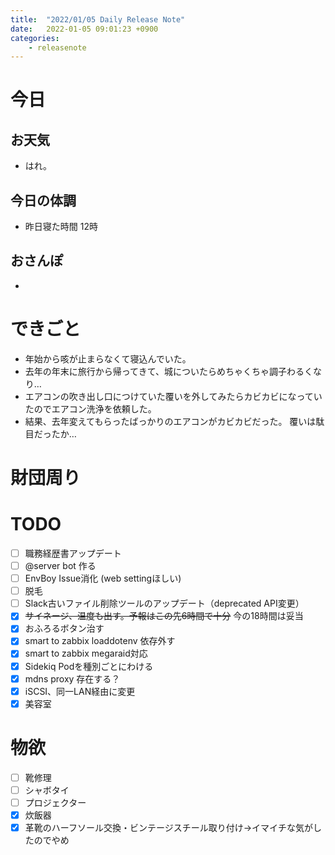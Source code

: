 ```yaml
---
title:  "2022/01/05 Daily Release Note"
date:   2022-01-05 09:01:23 +0900
categories:
	- releasenote
---
```

# 今日

## お天気

* はれ。

## 今日の体調

* 昨日寝た時間 12時

## おさんぽ

* 

# できごと

* 年始から咳が止まらなくて寝込んでいた。
* 去年の年末に旅行から帰ってきて、城についたらめちゃくちゃ調子わるくなり…
* エアコンの吹き出し口につけていた覆いを外してみたらカビカビになっていたのでエアコン洗浄を依頼した。
* 結果、去年変えてもらったばっかりのエアコンがカビカビだった。 覆いは駄目だったか…

# 財団周り


# TODO 

- [ ] 職務経歴書アップデート
- [ ] @server bot 作る
- [ ] EnvBoy Issue消化 (web settingほしい)
- [ ] 脱毛
- [ ] Slack古いファイル削除ツールのアップデート（deprecated API変更）
- [x] ~~サイネージ、温度も出す。予報はこの先6時間で十分~~ 今の18時間は妥当
- [x] おふろるボタン治す
- [x] smart to zabbix loaddotenv 依存外す
- [x] smart to zabbix megaraid対応
- [x] Sidekiq Podを種別ごとにわける
- [x] mdns proxy 存在する？
- [x] iSCSI、同一LAN経由に変更
- [x] 美容室

# 物欲

- [ ] 靴修理
- [ ] シャボタイ
- [ ] プロジェクター
- [x] 炊飯器
- [x] 革靴のハーフソール交換・ビンテージスチール取り付け→イマイチな気がしたのでやめ

